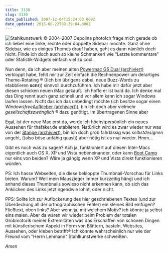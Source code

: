 ```yaml
---
title: 3130
slug: 3130
date_published: 2007-12-04T15:24:03.000Z
date_updated: 2018-08-22T09:39:04.000Z
---
```


![Stahlkunstwerk © 2004-2007 Cepolina photo](//picdump.thafaker.de/2007/12/objectsteelartsfrancisco.jpg)Ich frage mich gerade ob ich lieber eine linke, rechte oder doppelte Sidebar möchte. Ganz ohne Sidebar, wie es einiges Themes drauf haben, geht es dann nämlich doch nicht. Finde ich doch auch so kleine Schmankerl wie "Letzte kommentare" oder Statistik-Widgets einfach viel zu cool.

Nun denn, da ich aber meinen alten [Powermac G5 Dual (archiviert)](http://web.archive.org/web/20071012124104/http://www.digitaltechnews.com/photos/uncategorized/power_mac_g5.jpg) verkloppt habe, fehlt mir zur Zeit einfach die Rechnenpower um derartiges Theme-Rotating ® ((Ich bin übrigens dabei, neue Buzz-Words zu etabblieren **scnr**)) sinnvoll durchzuführen. Ich habe mir dafür jetzt aber diesen schicken neuen iMac gekauft. Ich hoffe er ist bald da. Ich denke mal das Ding rennt auch ganz schnell und vor allem kann ich sogar Windows laufen lassen. Nicht das ich das unbedingt möchte (ich besitze sogar einen *Windowsfree*[Aufkleber (archiviert)](http://web.archive.org/web/20071011052447/http://windowsfree.pheedelity.com:80/)), bin ich doch aber vielmehr *gesellschaftszwänglich* ® dazu genötigt. Im übertragenen Sinne aber

Egal, ist der neue Mac erst da, werde ich höchstpersönlich ein neues Aussehen für thafaker.de etablieren. Natürlich wird es zwar wieder nur was von der [Stange (archiviert)](http://web.archive.org/web/20071203164931/http://themes.wordpress-deutschland.org:80/), bin ich doch grob fahrlässig was *selbstdesignen* angeht, ((also böse unfähig quasi)) aber nötig ist es mal wieder. Hmm...

Gibt es noch was zu sagen? Ach ja, funktioniert auf diesen Intel-Macs eigentlich auch OS X, XP und Vista nebeneinander, oder kann [Boot Camp](http://www.apple.com/de/macosx/features/bootcamp.html) nur eins von beiden? Wäre ja gängig wenn XP und Vista direkt funktionieren würden.

PS: Ich hasse Webseiten, die diese bekloppte Thumbnail-Vorschau für Links bieten. Warum? Weil mein Mauszieger immer kurzzeitig hängt und ich anhand dieses Thumbnails sowieso nicht erkennen kann, ob sich das Anklicken des Links jetzt irgendwie lohnt, oder nicht.

PPS: Sollte ich zur Auflockerung des hier geschriebenen Textes (und zur Überdeckung all der orthographischen Fehler) ein kleines Bild einfügen? Fließtext, oben links? Aber wenn ja, mit welchem Motiv? ich könnte ja selbst eins malen. Aber da wären wir wieder beim Problem der totalen Grobmotorik meiner Extremitäten was das Erschaffen von schönen Dingen mit künstlerischem Aspekt in Form von Blättern, basteln, Websites, Aussehen, oder kleben betrifft® Ich könnte wahrscheinlich nur wie der Freund vom "Herrn Lehmann" Stahlkunstwerke schweißen.

*Amen*
